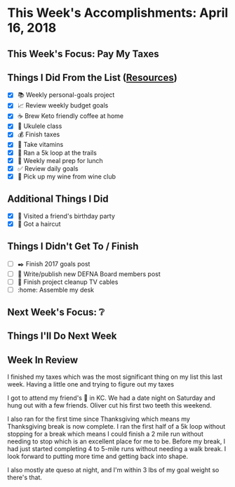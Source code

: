 # This Week's Accomplishments: April 16, 2018

## This Week's Focus: Pay My Taxes

## Things I Did From the List ([Resources](resources.md))

- [x] :books: Weekly personal-goals project
- [x] :chart_with_upwards_trend: Review weekly budget goals
- [x] :coffee: Brew Keto friendly coffee at home
- [x] :guitar: Ukulele class
- [x] :moneybag: Finish taxes
- [x] :muscle: Take vitamins
- [x] :running: Ran a 5k loop at the trails
- [x] :stew: Weekly meal prep for lunch
- [x] :white_check_mark: Review daily goals
- [x] :wine_glass: Pick up my wine from wine club

## Additional Things I Did

- [x] :birthday: Visited a friend's birthday party
- [x] :haircut: Got a haircut

## Things I Didn't Get To / Finish

- [ ] :black_nib: Finish 2017 goals post
- [ ] :calendar: Write/publish new DEFNA Board members post
- [ ] :hammer: Finish project cleanup TV cables
- [ ] :home: Assemble my desk

## Next Week's Focus: :grey_question:

## Things I'll Do Next Week

## Week In Review

I finished my taxes which was the most significant thing on my list this last week. Having a little one and trying to figure out my taxes

I got to attend my friend's :birthday: in KC. We had a date night on Saturday and hung out with a few friends. Oliver cut his first two teeth this weekend. 

I also ran for the first time since Thanksgiving which means my Thanksgiving break is now complete. I ran the first half of a 5k loop without stopping for a break which means I could finish a 2 mile run without needing to stop which is an excellent place for me to be. Before my break, I had just started completing 4 to 5-mile runs without needing a walk break. I look forward to putting more time and getting back into shape. 

I also mostly ate queso at night, and I'm within 3 lbs of my goal weight so there's that. 

